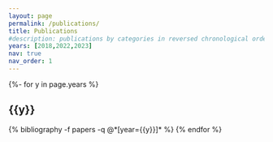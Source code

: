 ```yaml
---
layout: page
permalink: /publications/
title: Publications
#description: publications by categories in reversed chronological order. generated by jekyll-scholar.
years: [2018,2022,2023]
nav: true
nav_order: 1
---
```

<!-- _pages/publications.md -->
<div class="publications">

{%- for y in page.years %}
  <h2 class="year">{{y}}</h2>
  {% bibliography -f papers -q @*[year={{y}}]* %}
{% endfor %}

</div>
